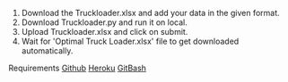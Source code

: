 1. Download the Truckloader.xlsx and add your data in the given format.
2. Download Truckloader.py and run it on local.
3. Upload Truckloader.xlsx and click on submit.
4. Wait for 'Optimal Truck Loader.xlsx' file to get downloaded automatically.

Requirements
[Github](https://github.com/)
[Heroku](https://www.heroku.com/)
[GitBash](https://git-scm.com/)
